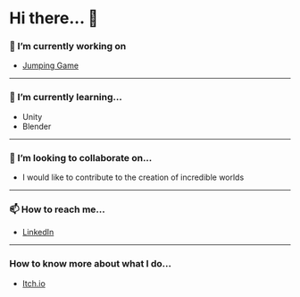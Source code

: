 # Hi there... 👋

### 🔭 I’m currently working on  

- [Jumping Game](https://github.com/JavierGonzalezCh/JumpingGame)
---

### 🌱 I’m currently learning...  

- Unity
- Blender
---

### 👯 I’m looking to collaborate on...  

- I would like to contribute to the creation of incredible worlds
---

### 📫 How to reach me...  

- [LinkedIn](https://www.linkedin.com/in/javiergonzalezch)
---

### How to know more about what I do...  

- [Itch.io](https://javiergonzalezch.itch.io/)
